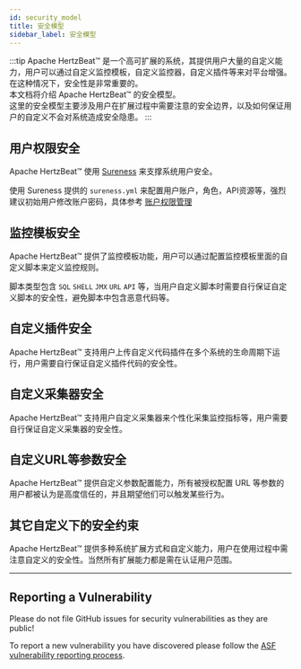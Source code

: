```yaml
---
id: security_model  
title: 安全模型  
sidebar_label: 安全模型
---
```


:::tip
Apache HertzBeat™ 是一个高可扩展的系统，其提供用户大量的自定义能力，用户可以通过自定义监控模板，自定义监控器，自定义插件等来对平台增强。在这种情况下，安全性是非常重要的。  
本文档将介绍 Apache HertzBeat™ 的安全模型。  
这里的安全模型主要涉及用户在扩展过程中需要注意的安全边界，以及如何保证用户的自定义不会对系统造成安全隐患。
:::

## 用户权限安全

Apache HertzBeat™ 使用 [Sureness](https://github.com/dromara/sureness) 来支撑系统用户安全。

使用 Sureness 提供的 `sureness.yml` 来配置用户账户，角色，API资源等，强烈建议初始用户修改账户密码，具体参考 [账户权限管理](../start/account-modify)

## 监控模板安全

Apache HertzBeat™ 提供了监控模板功能，用户可以通过配置监控模板里面的自定义脚本来定义监控规则。

脚本类型包含 `SQL` `SHELL` `JMX` `URL` `API` 等，当用户自定义脚本时需要自行保证自定义脚本的安全性，避免脚本中包含恶意代码等。

## 自定义插件安全

Apache HertzBeat™ 支持用户上传自定义代码插件在多个系统的生命周期下运行，用户需要自行保证自定义插件代码的安全性。

## 自定义采集器安全

Apache HertzBeat™ 支持用户自定义采集器来个性化采集监控指标等，用户需要自行保证自定义采集器的安全性。

## 自定义URL等参数安全

Apache HertzBeat™ 提供自定义参数配置能力，所有被授权配置 URL 等参数的用户都被认为是高度信任的，并且期望他们可以触发某些行为。

## 其它自定义下的安全约束

Apache HertzBeat™ 提供多种系统扩展方式和自定义能力，用户在使用过程中需注意自定义的安全性。当然所有扩展能力都是需在认证用户范围。

----

## Reporting a Vulnerability

Please do not file GitHub issues for security vulnerabilities as they are public!

To report a new vulnerability you have discovered please follow the [ASF vulnerability reporting process](https://apache.org/security/#reporting-a-vulnerability).

